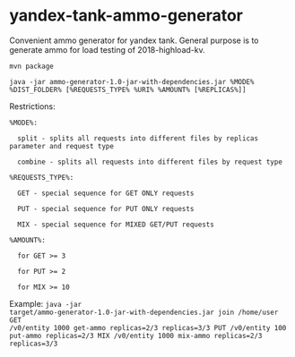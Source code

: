 # yandex-tank-ammo-generator
Convenient ammo generator for yandex tank. General purpose is to generate ammo for load testing of 2018-highload-kv.

<code>mvn package</code>

<code>java -jar ammo-generator-1.0-jar-with-dependencies.jar %MODE% %DIST_FOLDER% [%REQUESTS_TYPE% %URI% %AMOUNT% [%REPLICAS%]]</code>

Restrictions:

    %MODE%:
    
      split - splits all requests into different files by replicas parameter and request type
      
      combine - splits all requests into different files by request type

    %REQUESTS_TYPE%:
    
      GET - special sequence for GET ONLY requests
      
      PUT - special sequence for PUT ONLY requests
      
      MIX - special sequence for MIXED GET/PUT requests

    %AMOUNT%:
  
      for GET >= 3
    
      for PUT >= 2
    
      for MIX >= 10
    
Example: <code>java -jar target/ammo-generator-1.0-jar-with-dependencies.jar join /home/user GET /v0/entity 1000 get-ammo replicas=2/3 replicas=3/3 PUT /v0/entity 100 put-ammo replicas=2/3 MIX /v0/entity 1000 mix-ammo replicas=2/3 replicas=3/3</code>
